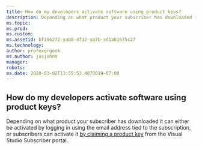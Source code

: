 ```yaml
---
title: How do my developers activate software using product keys?
description: Depending on what product your subscriber has downloaded it can either be activated by logging in using the email address tied to the...
ms.topic: 
ms.prod: 
ms.custom: 
ms.assetid: bf196272-aab8-4f12-aa7b-ad1ab1675c27
ms.technology: 
author: profexorgeek
ms.author: jusjohns
manager: 
robots: 
ms.date: 2020-03-02T13:55:53.4870019-07:00
---
```


## How do my developers activate software using product keys?

Depending on what product your subscriber has downloaded it can either be activated by logging in using the email address tied to the subscription, or subscribers can activate it [by claiming a product key](https://docs.microsoft.com/en-ca/visualstudio/subscriptions/product-keys) from the Visual Studio Subscriber portal.

